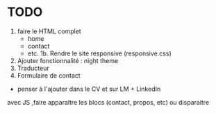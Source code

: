 # TODO 

1. faire le HTML complet
	- home
	- contact
	- etc.
1b. Rendre le site responsive (responsive.css)
2. Ajouter fonctionnalité : night theme
3. Traducteur
4. Formulaire de contact

+ penser à l'ajouter dans le CV et sur LM + LinkedIn

avec JS ,faire apparaître les blocs (contact, propos, etc) ou disparaitre